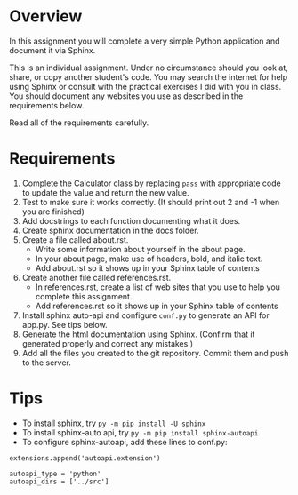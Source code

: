 # Overview

In this assignment you will complete a very simple Python application and document it via Sphinx.  

This is an individual assignment.  Under no circumstance should you look at, share, or copy another student's code.  You may search the internet for help using Sphinx or consult with the practical exercises I did with you in class.  You should document any websites you use as described in the requirements below.

Read all of the requirements carefully.

# Requirements 

1. Complete the Calculator class by replacing `pass` with appropriate code to update the value and return the new value.
2. Test to make sure it works correctly. (It should print out 2 and -1 when you are finished)
3. Add docstrings to each function documenting what it does.
4. Create sphinx documentation in the docs folder.  
5. Create a file called about.rst.
    * Write some information about yourself in the about page.  
    * In your about page, make use of headers, bold, and italic text.
    * Add about.rst so it shows up in your Sphinx table of contents
6. Create another file called references.rst.
    * In references.rst, create a list of web sites that you use to help you complete this assignment.
    * Add references.rst so it shows up in your Sphinx table of contents
7. Install sphinx auto-api and configure `conf.py` to generate an API for app.py.  See tips below.
8. Generate the html documentation using Sphinx.  (Confirm that it generated properly and correct any mistakes.)
9. Add all the files you created to the git repository.  Commit them and push to the server.

# Tips

* To install sphinx, try `py -m pip install -U sphinx`
* To install sphinx-auto api, try `py -m pip install sphinx-autoapi`
* To configure sphinx-autoapi, add these lines to conf.py:

```
extensions.append('autoapi.extension')

autoapi_type = 'python'
autoapi_dirs = ['../src']
```